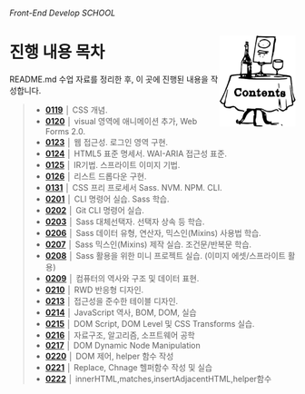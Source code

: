 ###### Front-End Develop SCHOOL

<img src="../../ASSETS/table-of-contents.png" alt="" align="right" width="134" height="160">

# 진행 내용 목차

README.md 수업 자료를 정리한 후, 이 곳에 진행된 내용을 작성합니다.

> - __[0119](./0119.md)__ │ CSS 개념.
> - __[0120](./0120.md)__ │ visual 영역에 애니메이션 추가, Web Forms 2.0.
> - __[0123](./0123.md)__ │ 웹 접근성. 로그인 영역 구현.
> - __[0124](./0124.md)__ │ HTML5 표준 명세서. WAI-ARIA 접근성 표준.
> - __[0125](./0125.md)__ │ IR기법. 스프라이트 이미지 기법.
> - __[0126](./0126.md)__ │ 리스트 드롭다운 구현.
> - __[0131](./0131.md)__ │ CSS 프리 프로세서 Sass. NVM. NPM. CLI.
> - __[0201](./0201.md)__ │ CLI 명령어 실습. Sass 학습.
> - __[0202](./0202.md)__ │ Git CLI 명령어 실습.
> - __[0203](./0203.md)__ │ Sass 대체선택자. 선택자 상속 등 학습.
> - __[0206](./0206.md)__ │ Sass 데이터 유형, 연산자, 믹스인(Mixins) 사용법 학습.
> - __[0207](./0207.md)__ │ Sass 믹스인(Mixins) 제작 실습. 조건문/반복문 학습.
> - __[0208](./0208.md)__ │ Sass 활용을 위한 미니 프로젝트 실습. (이미지 에셋/스프라이트 활용)
> - __[0209](./0209.md)__ │ 컴퓨터의 역사와 구조 및 데이터 표현.
> - __[0210](./0210.md)__ │ RWD 반응형 디자인.
> - __[0213](./0213.md)__ │ 접근성을 준수한 테이블 디자인.
> - __[0214](./0214.md)__ │ JavaScript 역사, BOM, DOM, 실습
> - __[0215](./0215.md)__ │ DOM Script, DOM Level 및 CSS Transforms 실습.
> - __[0216](./0216.md)__ │ 자료구조, 알고리즘, 소프트웨어 공학
> - __[0217](./0217.md)__ │ DOM Dynamic Node Manipulation
> - __[0220](./0220.md)__ │ DOM 제어, helper 함수 작성
> - __[0221](./0221.md)__ │ Replace, Chnage 헬퍼함수 작성 및 실습
> - __[0222](./0222.md)__ │ innerHTML,matches,insertAdjacentHTML,helper함수 
